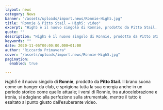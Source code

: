 ```yaml
---
layout: news
category: News
banner: "/assets/uploads/import.news/Ronnie-High5.jpg"
title: "Ronnie & Pitto Stail – High5: video"
excerpt: "High5 è il nuovo singolo di Ronnie, prodotto da Pitto Stail. Il brano suona come un banger da club, e sprigiona tutta la sua energia anche in un periodo storico come quello attuale; i versi di Ronnie, tra autocelebrazione e ironia, si adagiano alla perfezione sulla strumentale, mentre il tutto è esaltato al punto giusto [&hellip"
quote: ""
description: "High5 è il nuovo singolo di Ronnie, prodotto da Pitto Stail. Il brano suona come un banger da club, e sprigiona tutta la sua energia anche in un periodo storico come quello attuale; i versi di Ronnie, tra autocelebrazione e ironia, si adagiano alla perfezione sulla strumentale, mentre il tutto è esaltato al punto giusto [&hellip"
keywords: ""
date: 2020-11-06T00:00:00.000+01:00
author: "Riccardo Primavera"
cover: "/assets/uploads/import.news/Ronnie-High5.jpg"
pagination:
  enabled: true

---
```


_High5_ è il nuovo singolo di **Ronnie**, prodotto da **Pitto Stail**. Il brano suona come un banger da club, e sprigiona tutta la sua energia anche in un periodo storico come quello attuale; i versi di Ronnie, tra autocelebrazione e ironia, si adagiano alla perfezione sulla strumentale, mentre il tutto è esaltato al punto giusto dall’esuberante video.